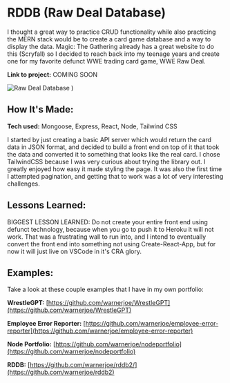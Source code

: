 # RDDB (Raw Deal Database)
I thought a great way to practice CRUD functionality while also practicing the MERN stack would be to create a card game database and a way to display the data. Magic: The Gathering already has a great website to do this (Scryfall) so I decided to reach back into my teenage years and create one for my favorite defunct WWE trading card game, WWE Raw Deal.

**Link to project:** COMING SOON

![Raw Deal Database](https://joewarner.rocks/images/rddb.png)
)

## How It's Made:

**Tech used:** Mongoose, Express, React, Node, Tailwind CSS

I started by just creating a basic API server which would return the card data in JSON format, and decided to build a front end on top of it that took the data and converted it to something that looks like the real card.  I chose TailwindCSS because I was very curious about trying the library out. I greatly enjoyed how easy it made styling the page.  It was also the first time I attempted pagination, and getting that to work was a lot of very interesting challenges.  

## Lessons Learned:

BIGGEST LESSON LEARNED: Do not create your entire front end using defunct technology, because when you go to push it to Heroku it will not work.  That was a frustrating wall to run into, and I intend to eventually convert the front end into something not using Create-React-App, but for now it will just live on VSCode in it's CRA glory.

## Examples:
Take a look at these couple examples that I have in my own portfolio:

**WrestleGPT:** [https://github.com/warnerjoe/WrestleGPT](https://github.com/warnerjoe/WrestleGPT)

**Employee Error Reporter:** [https://github.com/warnerjoe/employee-error-reporter](https://github.com/warnerjoe/employee-error-reporter)

**Node Portfolio:** [https://github.com/warnerjoe/nodeportfolio](https://github.com/warnerjoe/nodeportfolio)

**RDDB:** [https://github.com/warnerjoe/rddb2/](https://github.com/warnerjoe/rddb2)
